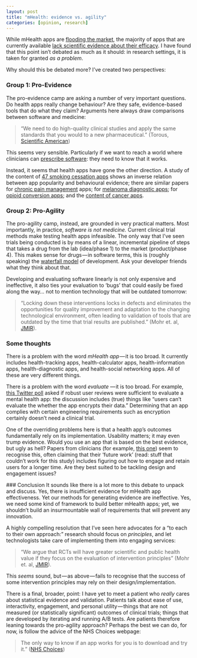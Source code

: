 ```yaml
---
layout: post
title: "mHealth: evidence vs. agility"
categories: [opinion, research]
---
```


While mHealth apps are [flooding the market](http://mhealtheconomics.com/largest-global-study-on-mhealth-released-there-are-more-than-165000-mhealth-apps-today/), the majority of apps that are currently available [lack scientific evidence about their efficacy](http://www.jmir.org/2013/11/e247/). I have found that this point isn’t debated as much as it should: in research settings, it is taken for granted _as a problem_.

Why should this be debated more? I’ve created two perspectives:

### Group 1: Pro-Evidence
The pro-evidence camp are asking a number of very important questions. Do health apps really change behaviour? Are they safe, evidence-based tools that do what they claim? Arguments here always draw comparisons between software and medicine:

> “We need to do high-quality clinical studies and apply the same standards that you would to a new pharmaceutical.” (Torous, [Scientific American](http://www.scientificamerican.com/article/should-you-take-an-app-for-that/))

This seems very sensible. Particularly if we want to reach a world where clinicians can [prescribe software](http://www.wsj.com/articles/doctors-prescribe-new-apps-to-manage-medical-conditions-1447094444): they need to know that it works.

Instead, it seems that health apps have gone the other direction. A study of the content of [47 smoking cessation apps](http://www.ncbi.nlm.nih.gov/pmc/articles/PMC3395318/) shows an inverse relation between app popularity and behavioural evidence; there are similar papers for [chronic pain management](http://www.ncbi.nlm.nih.gov/pubmed/21844177) apps; for [melanoma diagnostic apps](http://www.ncbi.nlm.nih.gov/pubmed/23325302); for [opioid conversion apps](http://www.ncbi.nlm.nih.gov/pubmed/23322549); and the [content of cancer apps](http://www.ncbi.nlm.nih.gov/pubmed/23275239).

### Group 2: Pro-Agility
The pro-agility camp, instead, are grounded in very practical matters. Most importantly, in practice, _software is not medicine._ Current clinical trial methods make testing health apps infeasible. The only way that I’ve seen trials being conducted is by means of a linear, incremental pipeline of steps that takes a drug from the lab (idea/phase 1) to the market (product/phase 4). This makes sense for drugs — in software terms, this is (roughly speaking) the [waterfall model](https://en.wikipedia.org/wiki/Waterfall_model) of development. Ask your developer friends what they think about that.

Developing and evaluating software linearly is not only expensive and ineffective, it also ties your evaluation to ‘bugs’ that could easily be fixed along the way… not to mention technology that will be outdated tomorrow:

> “Locking down these interventions locks in defects and eliminates the opportunities for quality improvement and adaptation to the changing technological environment, often leading to validation of tools that are outdated by the time that trial results are published.” (Mohr et. al, [JMIR](http://www.jmir.org/2015/7/e166/)).

### Some thoughts
There is a problem with the word _mHealth app_ — it is too broad. It currently includes health-tracking apps, health-calculator apps, health-information apps, health-diagnostic apps, and health-social networking apps. All of these are very different things.

There is a problem with the word _evaluate_ — it is too broad. For example, [this Twitter poll](https://twitter.com/NIHR_MindTech/status/672313228668588032) asked if robust user reviews were sufficient to evaluate a mental health app: the discussion includes (true) things like “users can’t evaluate the whether the app encrypts their data.” Determining that an app complies with certain engineering requirements such as encryption certainly doesn’t need a clinical trial.

One of the overriding problems here is that a health app’s outcomes fundamentally rely on its implementation. Usability matters; it may even trump evidence. Would you use an app that is based on the best evidence, but ugly as hell? Papers from clinicians (for example, [this one](http://www.ncbi.nlm.nih.gov/pubmed/24985342)) seem to recognise this, often claiming that their ‘future work’ (read: stuff that couldn’t work for this study) includes figuring out how to engage and retain users for a longer time. Are they best suited to be tackling design and engagement issues?

### Conclusion
It sounds like there is a lot more to this debate to unpack and discuss. Yes, there is insufficient evidence for mHealth app effectiveness. Yet our methods for generating evidence are ineffective. Yes, we need some kind of framework to build better mHealth apps; yet, we shouldn’t build an insurmountable wall of requirements that will prevent any innovation.

A highly compelling resolution that I’ve seen here advocates for a “to each to their own approach:” research should focus on _principles_, and let technologists take care of implementing them into engaging services:

> “We argue that RCTs will have greater scientific and public health value if they focus on the evaluation of intervention principles” (Mohr et. al, [JMIR](http://www.jmir.org/2015/7/e166/)).

This _seems_ sound, but — as above — fails to recognise that the success of some intervention principles may rely on their design/implementation.

There is a final, broader, point: I have yet to meet a patient who _really_ cares about statistical evidence and validation. Patients talk about ease of use, interactivity, engagement, and personal utility — things that are not measured (or statistically significant) outcomes of clinical trials; things that are developed by iterating and running A/B tests. Are patients therefore leaning towards the pro-agility approach? Perhaps the best we can do, for now, is follow the advice of the NHS Choices webpage:

> The only way to know if an app works for you is to download and try it.” ([NHS Choices](http://www.nhs.uk/Conditions/nhs-health-check/Pages/downloading-health-apps-safety-advice.aspx))

